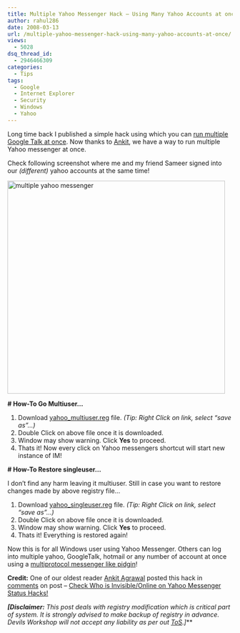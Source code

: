 ```yaml
---
title: Multiple Yahoo Messenger Hack – Using Many Yahoo Accounts at once!
author: rahul286
date: 2008-03-13
url: /multiple-yahoo-messenger-hack-using-many-yahoo-accounts-at-once/
views:
  - 5028
dsq_thread_id:
  - 2946466309
categories:
  - Tips
tags:
  - Google
  - Internet Explorer
  - Security
  - Windows
  - Yahoo
---
```

Long time back I published a simple hack using which you can [run multiple Google Talk at once][1]. Now thanks to <a href="http://www.ankit-agarwal62.page.tl/" onclick="_gaq.push(['_trackEvent', 'outbound-article', 'http://www.ankit-agarwal62.page.tl/', 'Ankit']);" >Ankit</a>, we have a way to run multiple Yahoo messenger at once.

Check following screenshot where me and my friend Sameer signed into our *(different)* yahoo accounts at the same time!

[<img class="wp-image-52541" src="http://cdn.devilsworkshop.org/files/2008/03/multiple-yahoo-messenger-thumb1.jpg" style="border-width: 0px" alt="multiple yahoo messenger" border="0" height="477" width="487" />][2]

**\# How-To Go Multiuser&#8230;**

  1. Download [yahoo_multiuser.reg][3] file. *(Tip: Right Click on link, select &#8220;save as&#8221;&#8230;)*
  2. Double Click on above file once it is downloaded.
  3. Window may show warning. Click **Yes** to proceed.
  4. Thats it! Now every click on Yahoo messengers shortcut will start new instance of IM!

**\# How-To Restore singleuser&#8230;**

I don&#8217;t find any harm leaving it multiuser. Still in case you want to restore changes made by above registry file&#8230;

  1. Download [yahoo_singleuser.reg][4] file. *(Tip: Right Click on link, select &#8220;save as&#8221;&#8230;)*
  2. Double Click on above file once it is downloaded.
  3. Window may show warning. Click **Yes** to proceed.
  4. Thats it! Everything is restored again!

Now this is for all Windows user using Yahoo Messenger. Others can log into multiple yahoo, GoogleTalk, hotmail or any number of account at once using a [multiprotocol messenger like pidgin][5]!

**Credit:** One of our oldest reader <a href="http://www.ankit-agarwal62.page.tl/" onclick="_gaq.push(['_trackEvent', 'outbound-article', 'http://www.ankit-agarwal62.page.tl/', 'Ankit Agrawal']);" >Ankit Agrawal</a> posted this hack in [comments][6] on post &#8211; [Check Who is Invisible/Online on Yahoo Messenger Status Hacks!][7]

***[Disclaimer:** This post deals with registry modification which is critical part of system. It is strongly advised to make backup of registry in advance. Devils Workshop will not accept any liability as per out [ToS][8].**]***

 [1]: http://devilsworkshop.org/2006/12/11/google-talk-hack-talk-more-much-more/
 [2]: http://cdn.devilsworkshop.org/files/2008/03/multiple-yahoo-messenger1.jpg
 [3]: http://cdn.devilsworkshop.org/files/2008/03/yahoo_multiuser.reg "yahoo_multiuser.reg"
 [4]: http://cdn.devilsworkshop.org/files/2008/03/yahoo_singleuser.reg "yahoo_singleuser.reg"
 [5]: http://devilsworkshop.org/2006/08/04/review-multi-protocol-messengers-pc-based/
 [6]: http://devilsworkshop.org/2008/03/01/check-who-is-invisible-online-on-yahoo-messenger-status-hacks/#comment-21874
 [7]: http://devilsworkshop.org/2008/03/01/check-who-is-invisible-online-on-yahoo-messenger-status-hacks/
 [8]: http://devilsworkshop.org/tos/

